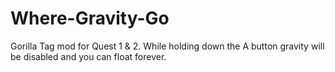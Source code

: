 # Where-Gravity-Go
Gorilla Tag mod for Quest 1 &amp; 2. While holding down the A button gravity will be disabled and you can float forever.
